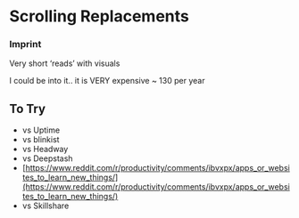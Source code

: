 # Scrolling Replacements

### Imprint

Very short ‘reads’ with visuals

I could be into it.. it is VERY expensive ~ 130 per year

## To Try

- vs Uptime
- vs blinkist
- vs Headway
- vs Deepstash
- [https://www.reddit.com/r/productivity/comments/ibvxpx/apps_or_websites_to_learn_new_things/](https://www.reddit.com/r/productivity/comments/ibvxpx/apps_or_websites_to_learn_new_things/)
- vs Skillshare